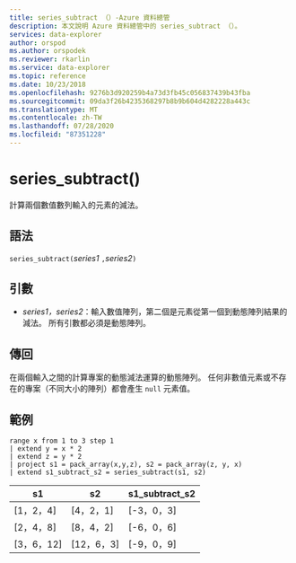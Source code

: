 ```yaml
---
title: series_subtract （）-Azure 資料總管
description: 本文說明 Azure 資料總管中的 series_subtract （）。
services: data-explorer
author: orspod
ms.author: orspodek
ms.reviewer: rkarlin
ms.service: data-explorer
ms.topic: reference
ms.date: 10/23/2018
ms.openlocfilehash: 9276b3d920259b4a73d3fb45c056837439b43fba
ms.sourcegitcommit: 09da3f26b4235368297b8b9b604d4282228a443c
ms.translationtype: MT
ms.contentlocale: zh-TW
ms.lasthandoff: 07/28/2020
ms.locfileid: "87351228"
---
```

# <a name="series_subtract"></a>series_subtract()

計算兩個數值數列輸入的元素的減法。

## <a name="syntax"></a>語法

`series_subtract(`*series1* `,`*series2*`)`

## <a name="arguments"></a>引數

* *series1，series2*：輸入數值陣列，第二個是元素從第一個到動態陣列結果的減法。 所有引數都必須是動態陣列。 

## <a name="returns"></a>傳回

在兩個輸入之間的計算專案的動態減法運算的動態陣列。 任何非數值元素或不存在的專案（不同大小的陣列）都會產生 `null` 元素值。

## <a name="example"></a>範例

<!-- csl: https://help.kusto.windows.net:443/Samples -->
```kusto
range x from 1 to 3 step 1
| extend y = x * 2
| extend z = y * 2
| project s1 = pack_array(x,y,z), s2 = pack_array(z, y, x)
| extend s1_subtract_s2 = series_subtract(s1, s2)
```

|s1|s2|s1_subtract_s2|
|---|---|---|
|[1，2，4]|[4，2，1]|[-3，0，3]|
|[2，4，8]|[8，4，2]|[-6，0，6]|
|[3，6，12]|[12，6，3]|[-9，0，9]|
